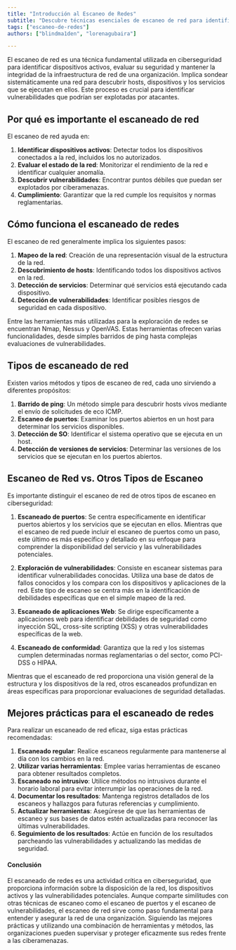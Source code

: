 ```yaml
---
title: "Introducción al Escaneo de Redes"
subtitle: "Descubre técnicas esenciales de escaneo de red para identificar dispositivos activos y vulnerabilidades."
tags: ["escaneo-de-redes"]
authors: ["blindma1den", "lorenagubaira"]

---
```


El escaneo de red es una técnica fundamental utilizada en ciberseguridad para identificar dispositivos activos, evaluar su seguridad y mantener la integridad de la infraestructura de red de una organización. Implica sondear sistemáticamente una red para descubrir hosts, dispositivos y los servicios que se ejecutan en ellos. Este proceso es crucial para identificar vulnerabilidades que podrían ser explotadas por atacantes.

## Por qué es importante el escaneado de red

El escaneo de red ayuda en:

1. **Identificar dispositivos activos**: Detectar todos los dispositivos conectados a la red, incluidos los no autorizados.
2. **Evaluar el estado de la red**: Monitorizar el rendimiento de la red e identificar cualquier anomalía.
3. **Descubrir vulnerabilidades**: Encontrar puntos débiles que puedan ser explotados por ciberamenazas.
4. **Cumplimiento**: Garantizar que la red cumple los requisitos y normas reglamentarias.

## Cómo funciona el escaneado de redes

El escaneo de red generalmente implica los siguientes pasos:

1. **Mapeo de la red**: Creación de una representación visual de la estructura de la red.
2. **Descubrimiento de hosts**: Identificando todos los dispositivos activos en la red.
3. **Detección de servicios**: Determinar qué servicios está ejecutando cada dispositivo.
4. **Detección de vulnerabilidades**: Identificar posibles riesgos de seguridad en cada dispositivo.

Entre las herramientas más utilizadas para la exploración de redes se encuentran Nmap, Nessus y OpenVAS. Estas herramientas ofrecen varias funcionalidades, desde simples barridos de ping hasta complejas evaluaciones de vulnerabilidades.

## Tipos de escaneado de red

Existen varios métodos y tipos de escaneo de red, cada uno sirviendo a diferentes propósitos:

1. **Barrido de ping**: Un método simple para descubrir hosts vivos mediante el envío de solicitudes de eco ICMP.
2. **Escaneo de puertos**: Examinar los puertos abiertos en un host para determinar los servicios disponibles.
3. **Detección de SO**: Identificar el sistema operativo que se ejecuta en un host.
4. **Detección de versiones de servicios**: Determinar las versiones de los servicios que se ejecutan en los puertos abiertos.

## Escaneo de Red vs. Otros Tipos de Escaneo

Es importante distinguir el escaneo de red de otros tipos de escaneo en ciberseguridad:

1. **Escaneado de puertos**: Se centra específicamente en identificar puertos abiertos y los servicios que se ejecutan en ellos. Mientras que el escaneo de red puede incluir el escaneo de puertos como un paso, este último es más específico y detallado en su enfoque para comprender la disponibilidad del servicio y las vulnerabilidades potenciales.
   
2. **Exploración de vulnerabilidades**: Consiste en escanear sistemas para identificar vulnerabilidades conocidas. Utiliza una base de datos de fallos conocidos y los compara con los dispositivos y aplicaciones de la red. Este tipo de escaneo se centra más en la identificación de debilidades específicas que en el simple mapeo de la red.

3. **Escaneado de aplicaciones Web**: Se dirige específicamente a aplicaciones web para identificar debilidades de seguridad como inyección SQL, cross-site scripting (XSS) y otras vulnerabilidades específicas de la web.

4. **Escaneado de conformidad**: Garantiza que la red y los sistemas cumplen determinadas normas reglamentarias o del sector, como PCI-DSS o HIPAA.

Mientras que el escaneado de red proporciona una visión general de la estructura y los dispositivos de la red, otros escaneados profundizan en áreas específicas para proporcionar evaluaciones de seguridad detalladas.

## Mejores prácticas para el escaneado de redes

Para realizar un escaneado de red eficaz, siga estas prácticas recomendadas:

1. **Escaneado regular**: Realice escaneos regularmente para mantenerse al día con los cambios en la red.
2. **Utilizar varias herramientas**: Emplee varias herramientas de escaneo para obtener resultados completos.
3. **Escaneado no intrusivo**: Utilice métodos no intrusivos durante el horario laboral para evitar interrumpir las operaciones de la red.
4. **Documentar los resultados**: Mantenga registros detallados de los escaneos y hallazgos para futuras referencias y cumplimiento.
5. **Actualizar herramientas**: Asegúrese de que las herramientas de escaneo y sus bases de datos estén actualizadas para reconocer las últimas vulnerabilidades.
6. **Seguimiento de los resultados**: Actúe en función de los resultados parcheando las vulnerabilidades y actualizando las medidas de seguridad.

#### Conclusión

El escaneado de redes es una actividad crítica en ciberseguridad, que proporciona información sobre la disposición de la red, los dispositivos activos y las vulnerabilidades potenciales. Aunque comparte similitudes con otras técnicas de escaneo como el escaneo de puertos y el escaneo de vulnerabilidades, el escaneo de red sirve como paso fundamental para entender y asegurar la red de una organización. Siguiendo las mejores prácticas y utilizando una combinación de herramientas y métodos, las organizaciones pueden supervisar y proteger eficazmente sus redes frente a las ciberamenazas.